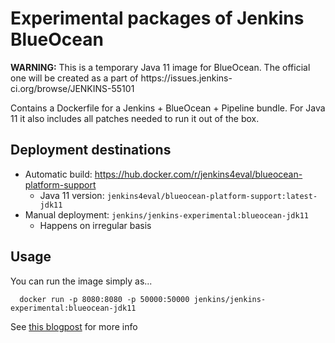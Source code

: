 # Experimental packages of Jenkins BlueOcean

<aside class="warning">
<b>WARNING:</b> This is a temporary Java 11 image for BlueOcean.
  The official one will be created as a part of https://issues.jenkins-ci.org/browse/JENKINS-55101
  <br/>
</aside>

Contains a Dockerfile for a Jenkins + BlueOcean + Pipeline bundle.
For Java 11 it also includes all patches needed to run it out of the box. 

## Deployment destinations

* Automatic build: https://hub.docker.com/r/jenkins4eval/blueocean-platform-support
  * Java 11 version: `jenkins4eval/blueocean-platform-support:latest-jdk11`
* Manual deployment: `jenkins/jenkins-experimental:blueocean-jdk11`
  * Happens on irregular basis
  
## Usage

You can run the image simply as...

```
  docker run -p 8080:8080 -p 50000:50000 jenkins/jenkins-experimental:blueocean-jdk11
```

See [this blogpost](https://jenkins.io/blog/2018/06/17/running-jenkins-with-java10-11/) for more info

